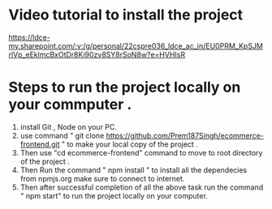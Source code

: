 # Video tutorial to install the project

https://ldce-my.sharepoint.com/:v:/g/personal/22cspre036_ldce_ac_in/EU0PRM_KpSJMrlVp_eEklmcBxOtDr8Ki90zv8SY8rSoN8w?e=HVHIsR



# Steps to run the project locally on your commputer .

1. install Git , Node on your PC.
2. use command " git clone https://github.com/Prem187Singh/ecommerce-frontend.git " to make your local copy of the project .
3. Then use "cd ecommerce-frontend" command to move to root directory of the project .
4. Then Run the command " npm install "   to install all the dependecies from npmjs.org make sure to connect to internet.
5. Then after successful completion  of all the above task run the command " npm start" to run the project locally on your computer.
